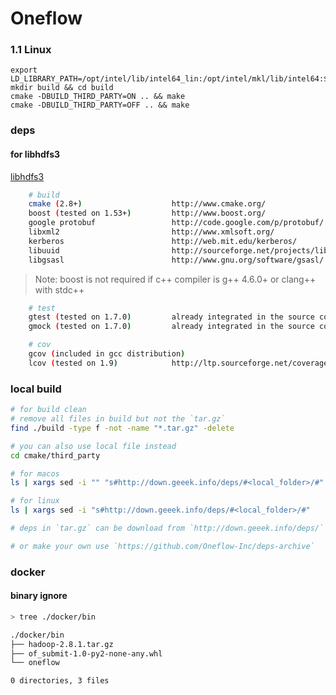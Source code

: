 # Oneflow

### 1.1 Linux 

```
export LD_LIBRARY_PATH=/opt/intel/lib/intel64_lin:/opt/intel/mkl/lib/intel64:$LD_LIBRARY_PATH
mkdir build && cd build
cmake -DBUILD_THIRD_PARTY=ON .. && make
cmake -DBUILD_THIRD_PARTY=OFF .. && make
```

### deps

#### for libhdfs3

[libhdfs3](https://github.com/apache/incubator-hawq/blob/master/depends/libhdfs3/README.md)

```bash
    # build
    cmake (2.8+)                    http://www.cmake.org/
    boost (tested on 1.53+)         http://www.boost.org/
    google protobuf                 http://code.google.com/p/protobuf/
    libxml2                         http://www.xmlsoft.org/
    kerberos                        http://web.mit.edu/kerberos/
    libuuid                         http://sourceforge.net/projects/libuuid/
    libgsasl                        http://www.gnu.org/software/gsasl/
```

> Note: boost is not required if c++ compiler is g++ 4.6.0+ or clang++ with stdc++

```bash
    # test
    gtest (tested on 1.7.0)         already integrated in the source code
    gmock (tested on 1.7.0)         already integrated in the source code
```

```bash
    # cov
    gcov (included in gcc distribution)
    lcov (tested on 1.9)            http://ltp.sourceforge.net/coverage/lcov.php
```

### local build

```bash
# for build clean
# remove all files in build but not the `tar.gz`
find ./build -type f -not -name "*.tar.gz" -delete
```

```bash
# you can also use local file instead
cd cmake/third_party

# for macos
ls | xargs sed -i "" "s#http://down.geeek.info/deps/#<local_folder>/#"

# for linux
ls | xargs sed -i "s#http://down.geeek.info/deps/#<local_folder>/#"

# deps in `tar.gz` can be download from `http://down.geeek.info/deps/`

# or make your own use `https://github.com/Oneflow-Inc/deps-archive`
```

### docker

#### binary ignore

```bash
> tree ./docker/bin

./docker/bin
├── hadoop-2.8.1.tar.gz
├── of_submit-1.0-py2-none-any.whl
└── oneflow

0 directories, 3 files
```
